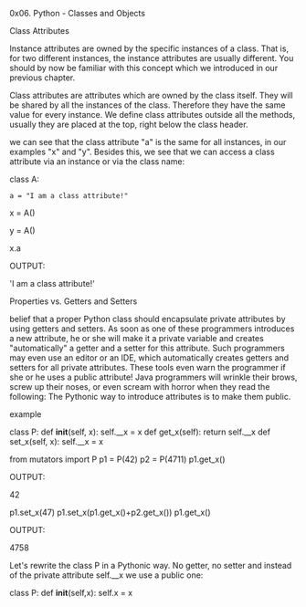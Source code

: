 0x06. Python - Classes and Objects

Class Attributes

Instance attributes are owned by the specific instances of a class. That is, for two different instances, the instance attributes are usually different. You should by now be familiar with this concept which we introduced in our previous chapter.

Class attributes are attributes which are owned by the class itself. They will be shared by all the instances of the class. Therefore they have the same value for every instance. We define class attributes outside all the methods, usually they are placed at the top, right below the class header.

we can see that the class attribute "a" is the same for all instances, in our examples "x" and "y". Besides this, we see that we can access a class attribute via an instance or via the class name:


class A:

    a = "I am a class attribute!"
    
x = A()

y = A()

x.a

OUTPUT:

'I am a class attribute!'

Properties vs. Getters and Setters

belief that a proper Python class should encapsulate private attributes by using getters and setters. As soon as one of these programmers introduces a new attribute, he or she will make it a private variable and creates "automatically" a getter and a setter for this attribute. Such programmers may even use an editor or an IDE, which automatically creates getters and setters for all private attributes. These tools even warn the programmer if she or he uses a public attribute! Java programmers will wrinkle their brows, screw up their noses, or even scream with horror when they read the following: The Pythonic way to introduce attributes is to make them public.

example

class P:
    def __init__(self, x):
        self.__x = x
    def get_x(self):
        return self.__x
    def set_x(self, x):
        self.__x = x

from mutators import P
p1 = P(42)
p2 = P(4711)
p1.get_x()


OUTPUT:

42

p1.set_x(47)
p1.set_x(p1.get_x()+p2.get_x())
p1.get_x()

OUTPUT:

4758

Let's rewrite the class P in a Pythonic way. No getter, no setter and instead of the private attribute self.__x we use a public one:

class P:
    def __init__(self,x):
        self.x = x
	